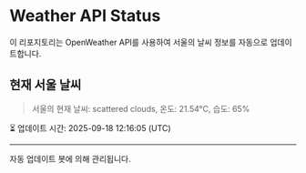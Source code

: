 
# Weather API Status

이 리포지토리는 OpenWeather API를 사용하여 서울의 날씨 정보를 자동으로 업데이트합니다.

## 현재 서울 날씨
> 서울의 현재 날씨: scattered clouds, 온도: 21.54°C, 습도: 65%

⏳ 업데이트 시간: 2025-09-18 12:16:05 (UTC)

---
자동 업데이트 봇에 의해 관리됩니다.

